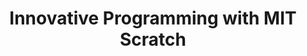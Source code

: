 ---
layout: course_detail
title: "Innovative Programming with MIT Scratch"
topIntroText: "In this course, students will learn how to use Scratch, the user-friendly visual programming language created by MIT, to design and develop their own interactive stories, games, and animations. Through hands-on exercises and projects, students will gain a solid understanding of basic programming concepts, including logic, sequencing, loops, events, and conditionals, while unleashing your creativity and imagination."
bgImageUrl: "img/updated/L1/scratch-bg.png"
aboutLevel: "L1 Block Based Programming"
aboutCategoryTitle: "Course Category"
aboutCategory: "Block Programming"
aboutGradeLevelTitle: "Grade Level"
aboutGradeLevel: "K - 6"
aboutSkillLevelTitle: "Skill Level"
aboutSkillLevel: "Beginner"
aboutRatioTitle: "Student to Instructor Ratio"
aboutRatio: "4 : 1"
aboutText: "Acquire proficiency in Scratch, the beginner-friendly programming language designed to enable creative expression and innovation, and transform your imaginative concepts into tangible, interactive experiences. Scratch empowers students to explore, experiment, and communicate in ways that are both engaging and impactful through coding."
priceschedule:
  monthlyPrice: ""
  classPrice: ""
  classPerMonth: ""
  scheduleDescription: "A general schedule description detailing available booking hours for the specific course will be placed here. This is currently filler text, please ignore."
promotion1: 
  enabled: "true"
  title: "The Most Popular Programming Platform"
  text: "Scratch is a specially designed education platform created by the renowned MIT Media Lab to teach young students about computer programming. Scratch provides a fun and exciting way for young students to learn and acquire the fundamental principles of coding and programming, empowering them to explore and develop their creativity, problem-solving skills, and critical thinking abilities, all of which are vital for success in the modern digital age."
  imageUrl: "img/updated/L1/scratch-bg.png"
promotion2: 
  enabled: "true"
  title: "Challenge Your Creativity"
  text: "Millions of people are creating their own Scratch programs and more than 2,500 programs are shared in the online community. Students will be able to join the world of Scratch and demonstrate their creative thinking."
  imageUrl: "img/updated/L1/scratch-3.png"
promotion3: 
  enabled: "true"
  title: "Learning Programming Can Be Fun"
  text: "Scratch perfectly integrates programming concepts into animations and game development. When students finish their work of art, they've also unwittingly grasped the basic concepts of programming (including variables, loops, and functions), laying a solid foundation to learn real programming."
  imageUrl: "img/updated/L1/scratch-1.png"
promotion4: 
  enabled: "true"
  title: "Share Your Creations"
  text: "Students will post their programs and share it with MIT Scratch's community so fellow programmers from around the world can view and appreciate their creativity."
  imageUrl: "img/updated/L1/scratch-2.png"
promotion5: 
  enabled: "false"
  title: "More Than Just Programming"
  text: "Computational thinking and programming skill are important in today's society. Students gain confidence as they learn how to solve problems using programming."
  imageUrl: "img/updated/empty.png"
curriculum: 
  enabled: "false"
goals: 
- text: "Master a basic programming language."
- text: "Build your own multimedia content from animations to movies, games, and more."
- text: "Better understand computers and develop a passion for programming"
- text: "Learn and practice problem-solving skills, teamwork skills, etc."
- text: "Develop the ability to adapt to new environments and participate in Scratch competitions."
highlights: 
- text: "Making programming fun is our top priority when designing all our course content."
- text: "Gain real experiences relating to the industry and participate in research/development."
- text: "Get your question answered in class and participate in healthy competitions with your classmates."
- text: "Learn by doing is the key for all Computer Science studies. All the assignments and projects are design for the goals of the course."
- text: "We focus on pushing our students' imagination and creativity while they learn how to program."
- text: "Programming is just the first step. Building projects and attending science fairs/seminars will help students get into top unversities and jobs."
---
